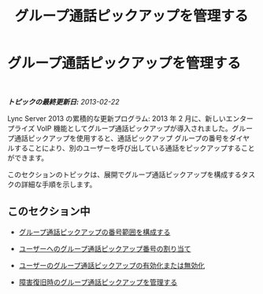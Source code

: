 ﻿---
title: グループ通話ピックアップを管理する
TOCTitle: グループ通話ピックアップを管理する
ms:assetid: 85846a25-e175-4854-b31f-528f219f9a05
ms:mtpsurl: https://technet.microsoft.com/ja-jp/library/JJ945640(v=OCS.15)
ms:contentKeyID: 52056634
ms.date: 05/19/2016
mtps_version: v=OCS.15
ms.translationtype: HT
---

# グループ通話ピックアップを管理する

 

_**トピックの最終更新日:** 2013-02-22_

Lync Server 2013 の累積的な更新プログラム: 2013 年 2 月に、新しいエンタープライズ VoIP 機能としてグループ通話ピックアップが導入されました。グループ通話ピックアップを使用すると、通話ピックアップ グループの番号をダイヤルすることにより、別のユーザーを呼び出している通話をピックアップすることができます。

このセクションのトピックは、展開でグループ通話ピックアップを構成するタスクの詳細な手順を示します。

## このセクション中

  - [グループ通話ピックアップの番号範囲を構成する](lync-server-2013-configure-group-call-pickup-number-ranges.md)

  - [ユーザーへのグループ通話ピックアップ番号の割り当て](lync-server-2013-assign-group-call-pickup-numbers-to-users.md)

  - [ユーザーのグループ通話ピックアップの有効化または無効化](lync-server-2013-enable-or-disable-group-call-pickup-for-users.md)

  - [障害復旧時のグループ通話ピックアップを管理する](lync-server-2013-manage-group-call-pickup-during-disaster-recovery.md)


